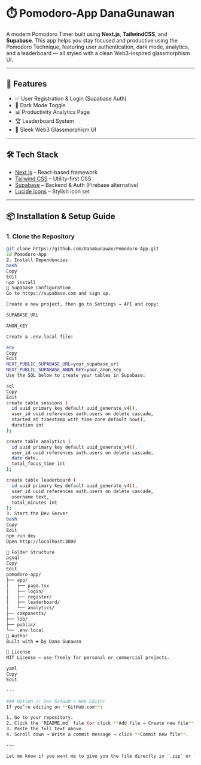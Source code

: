 # ⏱️ Pomodoro-App DanaGunawan

A modern Pomodoro Timer built using **Next.js**, **TailwindCSS**, and **Supabase**. This app helps you stay focused and productive using the Pomodoro Technique, featuring user authentication, dark mode, analytics, and a leaderboard — all styled with a clean Web3-inspired glassmorphism UI.

---

## 🚀 Features

- ✅ User Registration & Login (Supabase Auth)
- 🌙 Dark Mode Toggle
- 📊 Productivity Analytics Page
- 🏆 Leaderboard System
- 🧼 Sleek Web3 Glassmorphism UI

---

## 🛠️ Tech Stack

- [Next.js](https://nextjs.org/) – React-based framework
- [Tailwind CSS](https://tailwindcss.com/) – Utility-first CSS
- [Supabase](https://supabase.com/) – Backend & Auth (Firebase alternative)
- [Lucide Icons](https://lucide.dev/) – Stylish icon set

---

## 📦 Installation & Setup Guide

### 1. Clone the Repository

```bash
git clone https://github.com/DanaGunawan/Pomodoro-App.git
cd Pomodoro-App
2. Install Dependencies
bash
Copy
Edit
npm install
🔐 Supabase Configuration
Go to https://supabase.com and sign up.

Create a new project, then go to Settings → API and copy:

SUPABASE_URL

ANON_KEY

Create a .env.local file:

env
Copy
Edit
NEXT_PUBLIC_SUPABASE_URL=your_supabase_url
NEXT_PUBLIC_SUPABASE_ANON_KEY=your_anon_key
Use the SQL below to create your tables in Supabase:

sql
Copy
Edit
create table sessions (
  id uuid primary key default uuid_generate_v4(),
  user_id uuid references auth.users on delete cascade,
  started_at timestamp with time zone default now(),
  duration int
);

create table analytics (
  id uuid primary key default uuid_generate_v4(),
  user_id uuid references auth.users on delete cascade,
  date date,
  total_focus_time int
);

create table leaderboard (
  id uuid primary key default uuid_generate_v4(),
  user_id uuid references auth.users on delete cascade,
  username text,
  total_minutes int
);
3. Start the Dev Server
bash
Copy
Edit
npm run dev
Open http://localhost:3000

📁 Folder Structure
pgsql
Copy
Edit
pomodoro-app/
├── app/
│   ├── page.tsx
│   ├── login/
│   ├── register/
│   ├── leaderboard/
│   └── analytics/
├── components/
├── lib/
├── public/
└── .env.local
👤 Author
Built with ❤️ by Dana Gunawan

📄 License
MIT License – use freely for personal or commercial projects.

yaml
Copy
Edit

---

### Option 2: Use GitHub's Web Editor
If you’re editing on **GitHub.com**:

1. Go to your repository.
2. Click the `README.md` file (or click **Add file → Create new file** if it doesn’t exist).
3. Paste the full text above.
4. Scroll down → Write a commit message → click **Commit new file**.

---

Let me know if you want me to give you the file directly in `.zip` or `.md` format.






